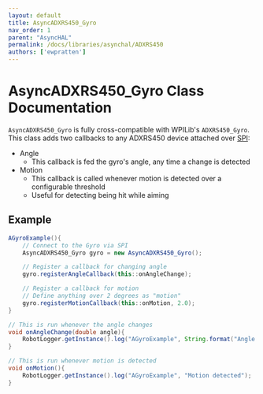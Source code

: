 ```yaml
---
layout: default
title: AsyncADXRS450_Gyro
nav_order: 1
parent: "AsyncHAL"
permalink: /docs/libraries/asynchal/ADXRS450
authors: ['ewpratten']
---
```


# AsyncADXRS450_Gyro Class Documentation

`AsyncADXRS450_Gyro` is fully cross-compatible with WPILib's `ADXRS450_Gyro`. This class adds two callbacks to any ADXRS450 device attached over [SPI](https://en.wikipedia.org/wiki/Serial_Peripheral_Interface):

 - Angle
   - This callback is fed the gyro's angle, any time a change is detected
 - Motion
   - This callback is called whenever motion is detected over a configurable threshold
   - Useful for detecting being hit while aiming

## Example
```java
AGyroExample(){
    // Connect to the Gyro via SPI
    AsyncADXRS450_Gyro gyro = new AsyncADXRS450_Gyro();

    // Register a callback for changing angle
    gyro.registerAngleCallback(this::onAngleChange);

    // Register a callback for motion
    // Define anything over 2 degrees as "motion"
    gyro.registerMotionCallback(this::onMotion, 2.0);
}

// This is run whenever the angle changes
void onAngleChange(double angle){
    RobotLogger.getInstance().log("AGyroExample", String.format("Angle changed to %.2f", angle));
}

// This is run whenever motion is detected
void onMotion(){
    RobotLogger.getInstance().log("AGyroExample", "Motion detected");
}
```